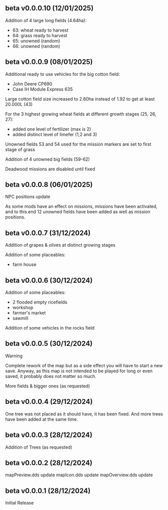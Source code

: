 ## beta v0.0.0.10 (12/01/2025)

Addition of 4 large long fields (4.64ha):
- 63: wheat ready to harvest
- 64: grass ready to harvest
- 65: unowned (random)
- 66: unowned (random)

## beta v0.0.0.9 (08/01/2025)

Additional ready to use vehicles for the big cotton field:
- John Deere CP690
- Case IH Module Express 635

Large cotton field size increased to 2.60ha instead of 1.92 to get at least 20.000L (43)

For the 3 highest growing wheat fields at different growth stages (25, 26, 27):
- added one level of fertilizer (max is 2)
- added distinct level of limefer (1,2 and 3)

Unowned fields 53 and 54 used for the mission markers are set to first stage of grass

Addition of 4 unowned big fields (59-62)

Deadwood missions are disabled until fixed

## beta  v0.0.0.8 (06/01/2025)

NPC positions update 

As some mods have an effect on missions, missions have been activated, and to this end 12 unowned fields have been added as well as mission positions.


## beta  v0.0.0.7 (31/12/2024)

Addition of grapes & olives at distinct growing stages

Addition of some placeables:
- farm house


## beta  v0.0.0.6 (30/12/2024)

Addition of some placeables:
- 2 flooded empty ricefields
- workshop
- farmer's market
- sawmill

Addition of some vehicles in the rocks field


## beta  v0.0.0.5 (30/12/2024)

> [!WARNING]
> Complete rework of the map but as a side effect you will have to start a new save.
> Anyway, as this map is not intended to be played for long or even saved, it probably does not matter so much.

More fields & bigger ones (as requested)


## beta  v0.0.0.4 (29/12/2024)

One tree was not placed as it should have, it has been fixed.
And more trees have been added at the same time.


## beta  v0.0.0.3 (28/12/2024)

Addition of Trees (as requested)


## beta  v0.0.0.2 (28/12/2024)

mapPreview.dds update
mapIcon.dds update
mapOverview.dds update


## beta v0.0.0.1 (28/12/2024)

Initial Release
